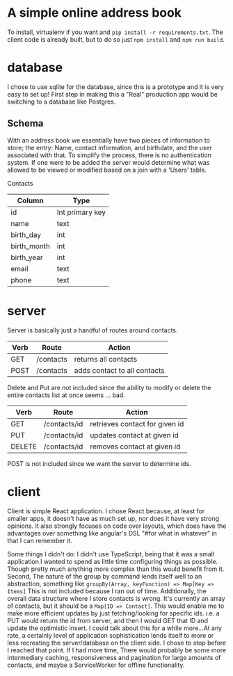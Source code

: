 # A simple online address book
  To install, virtualenv if you want and `pip install -r requirements.txt`.  The client code is already
  built, but to do so just `npm install` and `npm run build`.

# database
  I chose to use sqlite for the database, since this is a prototype and it is
  very easy to set up!  First step in making this a "Real" production app would
  be switching to a database like Postgres.

## Schema
  With an address book we essentially have two pieces of information to store;
  the entry: Name, contact information, and birthdate, and the user associated with
  that. To simplify the process, there is no authentication system. If one were
  to be added the server would determine what was allowed to be viewed or
  modified based on a join with a 'Users' table.

  Contacts

  Column | Type
  ----|---------
  id | Int primary key
  name | text
  birth_day | int
  birth_month | int
  birth_year | int
  email | text
  phone | text


# server
  Server is basically just a handful of routes around contacts.

  Verb | Route | Action
  -----|-------|-------
  GET | /contacts | returns all contacts
  POST | /contacts | adds contact to all contacts

  Delete and Put are not included since the ability to modify or delete the
  entire contacts list at once seems ... bad.


  Verb | Route | Action
  -----|-------|------
  GET | /contacts/id | retrieves contact for given id
  PUT | /contacts/id | updates contact at given id
  DELETE | /contacts/id | removes contact at given id

  POST is not included since we want the server to determine ids.

# client
  Client is simple React application.  I chose React because, at least for smaller
  apps, it doesn't have as much set up, nor does it have very strong opinions. It
  also strongly focuses on code over layouts, which does have the advantages over
  something like angular's DSL "#for what in whatever" in that I can remember it.

  Some things I didn't do:  I didn't use TypeScript, being that it was a small
  application I wanted to spend as little time configuring things as possible.  
  Though pretty much anything more complex than this would benefit from it.  Second,
  The nature of the group by command lends itself well to an abstraction, something like
    `groupBy(Array, keyFunction) => Map[Key => Items]`
  This is not included because I ran out of time.  Additionally, the overall
  data structure where I store contacts is wrong.  It's currently an array of
  contacts, but it should be a `Map[ID => Contact]`.  This would enable me to
  make more efficient updates by just fetching/looking for specific ids.  i.e. a PUT
  would return the id from server, and then I would GET that ID and update
  the optimistic insert.
  I could talk about this for a while more...At any rate, a certainly level of
  application sophistication lends itself to more or less recreating the server/database
  on the client side.  I chose to stop before I reached that point.  If I had more time,
  There would probably be some more intermediary caching, responsiveness and pagination
  for large amounts of contacts, and maybe a ServiceWorker for offline functionality.
